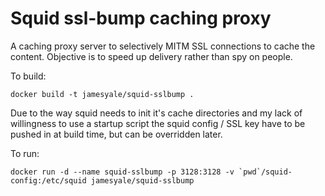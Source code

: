 Squid ssl-bump caching proxy
============================

A caching proxy server to selectively MITM SSL connections to cache the content. Objective is to speed up delivery rather than spy on people. 

To build: 

    docker build -t jamesyale/squid-sslbump .

Due to the way squid needs to init it's cache directories and my lack of willingness to use a startup script the squid config / SSL key have to be pushed in at build time, but can be overridden later. 

To run: 

    docker run -d --name squid-sslbump -p 3128:3128 -v `pwd`/squid-config:/etc/squid jamesyale/squid-sslbump
